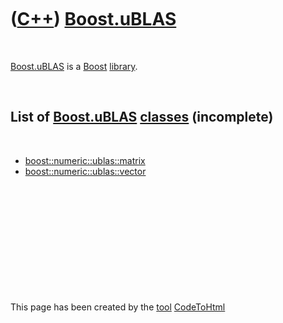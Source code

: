
 

 

 

 

 

([C++](Cpp.md)) [Boost.uBLAS](CppUblas.md)
============================================

 

[Boost.uBLAS](CppUblas.md) is a [Boost](CppBoost.md)
[library](CppLibrary.md).

 

List of [Boost.uBLAS](CppUblas.md) [classes](CppClass.md) (incomplete)
------------------------------------------------------------------------

 

-   [boost::numeric::ublas::matrix](CppUblasMatrix.md)
-   [boost::numeric::ublas::vector](CppUblasVector.md)

 

 

 

 

 

 

This page has been created by the [tool](Tools.md)
[CodeToHtml](ToolCodeToHtml.md)
